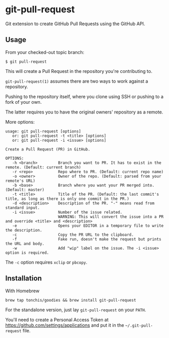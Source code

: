 git-pull-request
================

Git extension to create GitHub Pull Requests using the GitHub API.

Usage
-----

From your checked-out topic branch:

    $ git pull-request

This will create a Pull Request in the repository you're contributing to.

`git-pull-request(1)` assumes there are two ways to work against a repository.

Pushing to the repository itself, where you clone using SSH or pushing to a fork of your own.

The latter requires you to have the original owners' repository as a remote.

More options:

    usage: git pull-request [options]
       or: git pull-request -t <title> [options]
       or: git pull-request -i <issue> [options]

    Create a Pull Request (PR) in GitHub.

    OPTIONS:
       -h <branch>         Branch you want to PR. It has to exist in the remote. (Default: current branch)
       -r <repo>           Repo where to PR. (Default: current repo name)
       -o <owner>          Owner of the repo. (Default: parsed from your remote's URL)
       -b <base>           Branch where you want your PR merged into. (Default: master)
       -t <title>          Title of the PR. (Default: the last commit's title, as long as there is only one commit in the PR.)
       -d <description>    Description of the PR. "-" means read from standard input.
       -i <issue>          Number of the issue related.
                           WARNING: This will convert the issue into a PR and override <title> and <description>
       -e                  Opens your EDITOR in a temporary file to write the description.
       -c                  Copy the PR URL to the clipboard.
       -f                  Fake run, doesn't make the request but prints the URL and body.
       -w                  Add "wip" label on the issue. The -i <issue> option is required.

The `-c` option requires `xclip` or `pbcopy`.

Installation
------------

With Homebrew

```shel
brew tap tonchis/goodies && brew install git-pull-request
```

For the standalone version, just lay `git-pull-request` on your `PATH`.

You'll need to create a Personal Access Token at https://github.com/settings/applications and put it in the `~/.git-pull-request` file.

